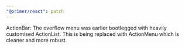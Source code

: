 ```yaml
---
"@primer/react": patch
---
```


ActionBar: The overflow menu was earlier bootlegged with heavily customised ActionList. This is being replaced with ActionMenu which is cleaner and more robust.

